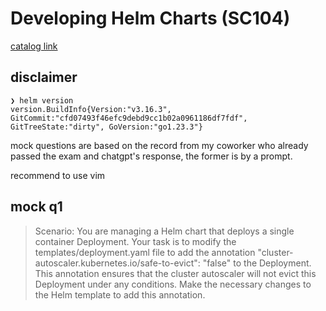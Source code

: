 # Developing Helm Charts (SC104)

[catalog link](https://training.linuxfoundation.org/certification/helm/)

## disclaimer

```shell
❯ helm version
version.BuildInfo{Version:"v3.16.3", GitCommit:"cfd07493f46efc9debd9cc1b02a0961186df7fdf", GitTreeState:"dirty", GoVersion:"go1.23.3"}
```

mock questions are based on the record from my coworker who already passed the exam and chatgpt's response, the former is by a prompt.

recommend to use vim

## mock q1

> Scenario: You are managing a Helm chart that deploys a single container Deployment. Your task is to modify the templates/deployment.yaml file to add the annotation "cluster-autoscaler.kubernetes.io/safe-to-evict": "false" to the Deployment. This annotation ensures that the cluster autoscaler will not evict this Deployment under any conditions. Make the necessary changes to the Helm template to add this annotation.
